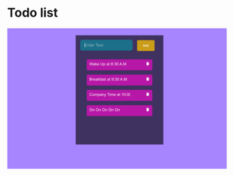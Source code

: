 # Todo list
<img src="https://github.com/MohammadAmaanPatloo/To_Do_List/blob/master/todo-view.png">

